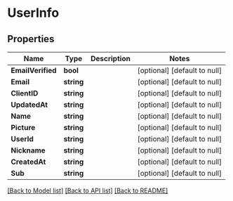 # UserInfo

## Properties
Name | Type | Description | Notes
------------ | ------------- | ------------- | -------------
**EmailVerified** | **bool** |  | [optional] [default to null]
**Email** | **string** |  | [optional] [default to null]
**ClientID** | **string** |  | [optional] [default to null]
**UpdatedAt** | **string** |  | [optional] [default to null]
**Name** | **string** |  | [optional] [default to null]
**Picture** | **string** |  | [optional] [default to null]
**UserId** | **string** |  | [optional] [default to null]
**Nickname** | **string** |  | [optional] [default to null]
**CreatedAt** | **string** |  | [optional] [default to null]
**Sub** | **string** |  | [optional] [default to null]

[[Back to Model list]](../README.md#documentation-for-models) [[Back to API list]](../README.md#documentation-for-api-endpoints) [[Back to README]](../README.md)


